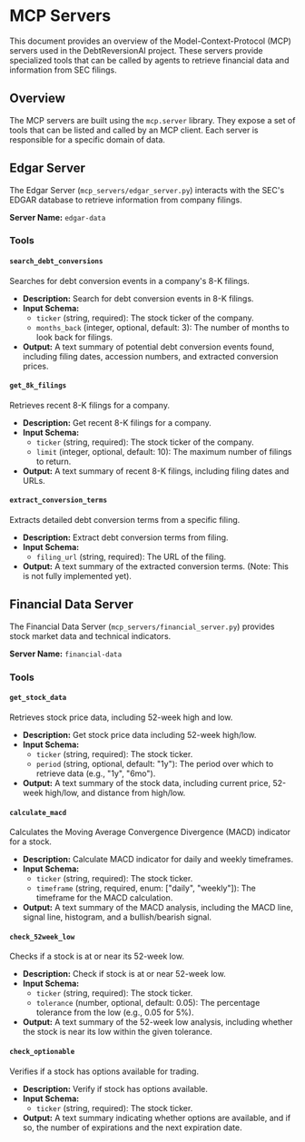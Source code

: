 # MCP Servers

This document provides an overview of the Model-Context-Protocol (MCP) servers used in the DebtReversionAI project. These servers provide specialized tools that can be called by agents to retrieve financial data and information from SEC filings.

## Overview

The MCP servers are built using the `mcp.server` library. They expose a set of tools that can be listed and called by an MCP client. Each server is responsible for a specific domain of data.

## Edgar Server

The Edgar Server (`mcp_servers/edgar_server.py`) interacts with the SEC's EDGAR database to retrieve information from company filings.

**Server Name:** `edgar-data`

### Tools

#### `search_debt_conversions`

Searches for debt conversion events in a company's 8-K filings.

*   **Description:** Search for debt conversion events in 8-K filings.
*   **Input Schema:**
    *   `ticker` (string, required): The stock ticker of the company.
    *   `months_back` (integer, optional, default: 3): The number of months to look back for filings.
*   **Output:** A text summary of potential debt conversion events found, including filing dates, accession numbers, and extracted conversion prices.

#### `get_8k_filings`

Retrieves recent 8-K filings for a company.

*   **Description:** Get recent 8-K filings for a company.
*   **Input Schema:**
    *   `ticker` (string, required): The stock ticker of the company.
    *   `limit` (integer, optional, default: 10): The maximum number of filings to return.
*   **Output:** A text summary of recent 8-K filings, including filing dates and URLs.

#### `extract_conversion_terms`

Extracts detailed debt conversion terms from a specific filing.

*   **Description:** Extract debt conversion terms from filing.
*   **Input Schema:**
    *   `filing_url` (string, required): The URL of the filing.
*   **Output:** A text summary of the extracted conversion terms. (Note: This is not fully implemented yet).

## Financial Data Server

The Financial Data Server (`mcp_servers/financial_server.py`) provides stock market data and technical indicators.

**Server Name:** `financial-data`

### Tools

#### `get_stock_data`

Retrieves stock price data, including 52-week high and low.

*   **Description:** Get stock price data including 52-week high/low.
*   **Input Schema:**
    *   `ticker` (string, required): The stock ticker.
    *   `period` (string, optional, default: "1y"): The period over which to retrieve data (e.g., "1y", "6mo").
*   **Output:** A text summary of the stock data, including current price, 52-week high/low, and distance from high/low.

#### `calculate_macd`

Calculates the Moving Average Convergence Divergence (MACD) indicator for a stock.

*   **Description:** Calculate MACD indicator for daily and weekly timeframes.
*   **Input Schema:**
    *   `ticker` (string, required): The stock ticker.
    *   `timeframe` (string, required, enum: ["daily", "weekly"]): The timeframe for the MACD calculation.
*   **Output:** A text summary of the MACD analysis, including the MACD line, signal line, histogram, and a bullish/bearish signal.

#### `check_52week_low`

Checks if a stock is at or near its 52-week low.

*   **Description:** Check if stock is at or near 52-week low.
*   **Input Schema:**
    *   `ticker` (string, required): The stock ticker.
    *   `tolerance` (number, optional, default: 0.05): The percentage tolerance from the low (e.g., 0.05 for 5%).
*   **Output:** A text summary of the 52-week low analysis, including whether the stock is near its low within the given tolerance.

#### `check_optionable`

Verifies if a stock has options available for trading.

*   **Description:** Verify if stock has options available.
*   **Input Schema:**
    *   `ticker` (string, required): The stock ticker.
*   **Output:** A text summary indicating whether options are available, and if so, the number of expirations and the next expiration date.
